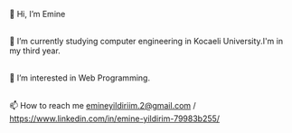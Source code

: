 
<!--
**emineyldrm8/emineyldrm8** is a ✨ _special_ ✨ repository because its `README.md` (this file) appears on your GitHub profile.

Here are some ideas to get you started:

- 🔭 I’m currently working on ...
- 🌱 I’m currently learning ...
- 👯 I’m looking to collaborate on ...
- 🤔 I’m looking for help with ...
- 💬 Ask me about ...
- 📫 How to reach me: ...
- 😄 Pronouns: ...
- ⚡ Fun fact: ...
-->
👋 Hi, I’m Emine <br></br>

🌱 I’m currently studying computer engineering in Kocaeli University.I'm in my third year.<br></br>

👀 I’m interested in Web Programming.<br></br>

📫 How to reach me emineyildiriim.2@gmail.com / https://www.linkedin.com/in/emine-yildirim-79983b255/<br></br>
